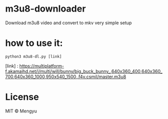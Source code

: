 # m3u8-downloader
Download m3u8 video and convert to mkv
very simple setup

# how to use it:

```
python3 m3u8-dl.py [link]
```

[link] : https://multiplatform-f.akamaihd.net/i/multi/will/bunny/big_buck_bunny_,640x360_400,640x360_700,640x360_1000,950x540_1500,.f4v.csmil/master.m3u8


# License

MIT © Mengyu
